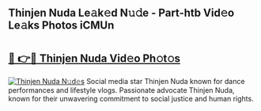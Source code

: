 ## Thinjen Nuda Le𝚊k𝚎d N𝚞𝚍e - Part-htb Vid𝚎o Le𝚊ks Photos iCMUn

# <h2><a href="http://fbf4djb.evod.top/?m=Thinjen+Nuda">🔗 👉🔴 Thinjen Nuda Vid𝚎o Ph𝚘t𝚘s</a></h2>

[![Thinjen Nuda N𝚞d𝚎s](https://i.imgur.com/8V9OHl7.gif)](http://fbf4djb.evod.top/?m=Thinjen+Nuda)
Social media star Thinjen Nuda known for dance performances and lifestyle vlogs. Passionate advocate Thinjen Nuda, known for their unwavering commitment to social justice and human rights. 
